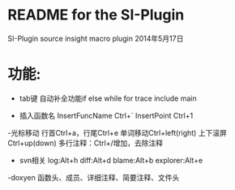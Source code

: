 README for the SI-Plugin
========================

SI-Plugin source insight macro plugin
2014年5月17日

功能:
=====

- tab键
自动补全功能if else while for
trace include main

- 插入函数名
InsertFuncName Ctrl+`
InsertPoint	Ctrl+1

-光标移动
行首Ctrl+a，行尾Ctrl+e 单词移动Ctrl+left(right) 上下滚屏Ctrl+up(down)
多行注释：Ctrl+/增加，去除注释

- svn相关
log:Alt+h diff:Alt+d blame:Alt+b explorer:Alt+e

-doxyen
函数头、成员、详细注释、简要注释、文件头

